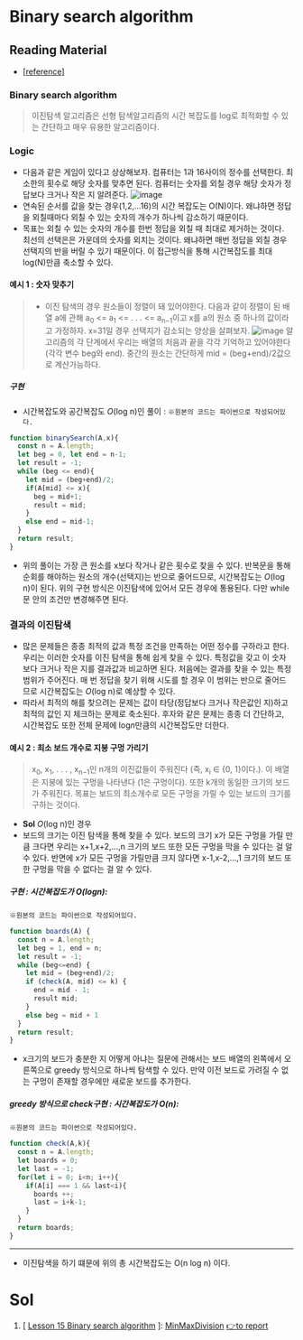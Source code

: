 # Binary search algorithm
## Reading Material
* [[reference]](https://codility.com/media/train/12-BinarySearch.pdf)
### Binary search algorithm
> 이진탐색 알고리즘은 선형 탐색알고리즘의 시간 복잡도를 log로 최적화할 수 있는 간단하고 매우 유용한 알고리즘이다.
### Logic
* 다음과 같은 게임이 있다고 상상해보자. 컴퓨터는 1과 16사이의 정수를 선택한다. 최소한의 횟수로 해당 숫자를 맞추면 된다. 컴퓨터는 숫자를 외칠 경우 해당 숫자가 정답보다 크거나 작은 지 알려준다.
![image](https://github.com/Pyotato/codility_practice/assets/102423086/fbecba54-d2c3-4651-b2e3-6487214adef1)
* 연속된 순서를 값을 찾는 경우(1,2,...16)의 시간 복잡도는 O(N)이다. 왜냐하면 정답을 외칠때마다 외칠 수 있는 숫자의 개수가 하나씩 감소하기 때문이다.
 * 목표는 외칠 수 있는 숫자의 개수를 한번 정답을 외칠 때 최대로 제거하는 것이다. 최선의 선택은은 가운데의 숫자를 외치는 것이다. 왜냐하면 매번 정답을 외칠 경우 선택지의 반을 버릴 수 있기 때문이다. 이 접근방식을 통해 시간복잡도를 최대 log(N)만큼 축소할 수 있다. 

#### 예시 1 : 숫자 맞추기
> * 이진 탐색의 경우 원소들이 정렬이 돼 있어야한다. 다음과 같이 정렬이 된 배열 a에 관해  a<sub>0</sub> <= a<sub>1</sub> <= . . . <= a<sub>n−1</sub>이고 x를 a의 원소 중 하나의 값이라고 가정하자. x=31일 경우 선택지가 감소되는 양상을 살펴보자.
![image](https://github.com/Pyotato/codility_practice/assets/102423086/6ccd32b2-c802-4958-a241-3d6bf24abde3)
알고리즘의 각 단계에서 우리는 배열의 처음과 끝을 각각 기억하고 있어야한다 (각각 변수 beg와 end). 중간의 원소는 간단하게 mid = (beg+end)/2값으로 계산가능하다. 

##### 구현
* 시간복잡도와 공간복잡도 *O*(log n)인 풀이 :
`※원본의 코드는 파이썬으로 작성되어있다.`
```javascript
function binarySearch(A,x){
  const n = A.length;
  let beg = 0, let end = n-1;
  let result = -1;
  while (beg <= end){
    let mid = (beg+end)/2;
    if(A[mid] <= x){
      beg = mid+1;
      result = mid;
    }
    else end = mid-1;
  }
  return result;
}

```

* 위의 풀이는 가장 큰 원소를 x보다 작거나 같은 횟수로 찾을 수 있다. 반복문을 통해 순회를 해야하는 원소의 개수(선택지)는 반으로 줄어드므로, 시간복잡도는 <i>O</i>(log n)이 된다. 위의 구현 방식은 이진탐색에 있어서 모든 경우에 통용된다. 다만 while문 안의 조건만 변경해주면 된다.

### 결과의 이진탐색
* 많은 문제들은 종종 최적의 값과 특정 조건을 만족하는 어떤 정수를 구하라고 한다. 우리는 이러한 숫자를 이진 탐색을 통해 쉽게 찾을 수 있다. 특정값을 갖고 이 숫자보다 크거나 작은 지를 결과값과 비교하면 된다. 처음에는 결과를 찾을 수 있는 특정 범위가 주어진다. 매 번 정답을 찾기 위해 시도를 할 경우 이 범위는 반으로 줄어드므로 시간복잡도는 <i>O</i>(log n)로 예상할 수 있다.
* 따라서 최적의 해를 찾으려는 문제는 값이 타당(정답보다 크거나 작은값인 지)하고 최적의 값인 지 체크하는 문제로 축소된다. 후자와 같은 문제는 종종 더 간단하고, 시간복잡도 또한 전체 문제에 log<i>n</i>만큼의 시간복잡도만 더한다.

#### 예시 2 : 최소 보드 개수로 지붕 구멍 가리기
> x<sub>0</sub>, x<sub>1</sub>, . . . , x<sub>n−1</sub>인 n개의 이진값들이 주워진다 (즉, x<sub>i</sub> ∈ {0, 1}이다.). 이 배열은 지붕에 있는 구멍을 나타낸다 (1은 구멍이다). 또한 k개의 동일한 크기의 보드가 주워진다. 목표는 보드의 최소개수로 모든 구멍을 가릴 수 있는 보드의 크기를 구하는 것이다. 

* **Sol** <i>O</i>(log n)인 경우
* 보드의 크기는 이진 탐색을 통해 찾을 수 있다. 보드의 크기 x가 모든 구멍을 가릴 만큼 크다면 우리는 x+1,x+2,...,n 크기의 보드 또한 모든 구멍을 막을 수 있다는 걸 알 수 있다. 반면에 x가 모든 구멍을 가릴만큼 크지 않다면 x-1,x-2,...,1 크기의 보드 또한 구멍을 막을 수 없다는 걸 알 수 있다.  

##### 구현 : 시간복잡도가 <i>O</i>(logn):
`※원본의 코드는 파이썬으로 작성되어있다.`
```javascript
function boards(A) {
  const n = A.length;
  let beg = 1, end = n;
  let result = -1;
  while (beg<=end) {
    let mid = (beg+end)/2;
    if (check(A, mid) <= k) {
      end = mid - 1;
      result mid;
    }
    else beg = mid + 1
  }
  return result;
}
```
* x크기의 보드가 충분한 지 어떻게 아냐는 질문에 관해서는 보드 배열의 왼쪽에서 오른쪽으로 greedy 방식으로 하나씩 탐색할 수 있다. 만약 이전 보드로 가려질 수 없는 구멍이 존재할 경우에만 새로운 보드를 추가한다. 
##### greedy 방식으로 check구현 : 시간복잡도가 <i>O</i>(n):
`※원본의 코드는 파이썬으로 작성되어있다.`
```javascript
function check(A,k){
  const n = A.length;
  let boards = 0;
  let last = -1;
  for(let i = 0; i<n; i++){
    if(A[i] === 1 && last<i){
      boards ++;
      last = i+k-1;
    }
  }
  return boards;
}
```
----
* 이진탐색을 하기 떄문에 위의 총 시간복잡도는 O(n log n) 이다.

# Sol

1. [ [Lesson 15 Binary search algorithm](https://github.com/Pyotato/codility_practice/tree/Binary-search-algorithm) ]: [MinMaxDivision](https://github.com/Pyotato/codility_practice/blob/Binary-search-algorithm/MinMaxDivision.md) [👉to report](https://app.codility.com/demo/results/trainingWDXGG6-4SJ/)

